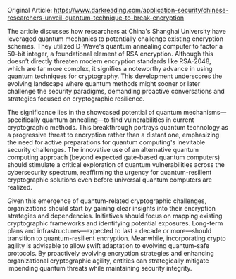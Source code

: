 Original Article: https://www.darkreading.com/application-security/chinese-researchers-unveil-quantum-technique-to-break-encryption

The article discusses how researchers at China's Shanghai University have leveraged quantum mechanics to potentially challenge existing encryption schemes. They utilized D-Wave's quantum annealing computer to factor a 50-bit integer, a foundational element of RSA encryption. Although this doesn’t directly threaten modern encryption standards like RSA-2048, which are far more complex, it signifies a noteworthy advance in using quantum techniques for cryptography. This development underscores the evolving landscape where quantum methods might sooner or later challenge the security paradigms, demanding proactive conversations and strategies focused on cryptographic resilience.

The significance lies in the showcased potential of quantum mechanisms—specifically quantum annealing—to find vulnerabilities in current cryptographic methods. This breakthrough portrays quantum technology as a progressive threat to encryption rather than a distant one, emphasizing the need for active preparations for quantum computing's inevitable security challenges. The innovative use of an alternative quantum computing approach (beyond expected gate-based quantum computers) should stimulate a critical exploration of quantum vulnerabilities across the cybersecurity spectrum, reaffirming the urgency for quantum-resilient cryptographic solutions even before universal quantum computers are realized.

Given this emergence of quantum-related cryptographic challenges, organizations should start by gaining clear insights into their encryption strategies and dependencies. Initiatives should focus on mapping existing cryptographic frameworks and identifying potential exposures. Long-term plans and infrastructures—expected to last a decade or more—should transition to quantum-resilient encryption. Meanwhile, incorporating crypto agility is advisable to allow swift adaptation to evolving quantum-safe protocols. By proactively evolving encryption strategies and enhancing organizational cryptographic agility, entities can strategically mitigate impending quantum threats while maintaining security integrity.
